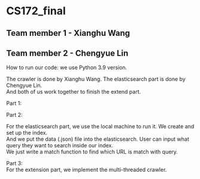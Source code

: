 # CS172_final

## Team member 1 - Xianghu Wang
## Team member 2 - Chengyue Lin  


How to run our code: we use Python 3.9 version. 


The crawler is done by Xianghu Wang. The elasticsearch part is done by Chengyue Lin.    
And both of us work together to finish the extend part.
            

Part 1:    


Part 2:   

For the elasticsearch part, we use the local machine to run it. We create and set up the index.  
And we put the data (.json) file into the elasticsearch. User can input what query they want to search inside our index.  
We just write a match function to find which URL is match with query.   

Part 3:   
For the extension part, we implement the multi-threaded crawler.

